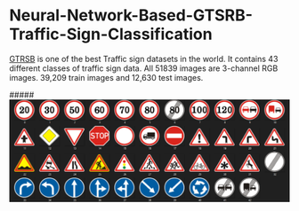 # Neural-Network-Based-GTSRB-Traffic-Sign-Classification
[GTRSB](https://paperswithcode.com/dataset/gtsrb) is one of the best Traffic sign datasets in the world. It contains 43 different classes of traffic sign data. All 51839 images are 3-channel RGB images. 39,209 train images and 12,630 test images.

#####![alt text](https://github.com/afrimearaf/Neural-Network-Based-GTSRB-Traffic-Sign-Classification/blob/main/sample.png "Logo Title Text 1")
